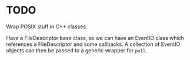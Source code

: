TODO
====

Wrap POSIX stuff in C++ classes.

Have a FileDescriptor base class, so we can have an EventIO class which
references a FileDescriptor and some callbacks.  A collection of EventIO
objects can then be passed to a generic wrapper for `poll`.
